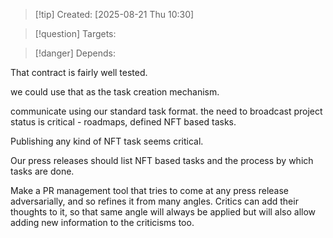 
>[!tip] Created: [2025-08-21 Thu 10:30]

>[!question] Targets: 

>[!danger] Depends: 

That contract is fairly well tested.

we could use that as the task creation mechanism.

communicate using our standard task format.
the need to broadcast project status is critical - roadmaps, defined NFT based tasks.

Publishing any kind of NFT task seems critical.

Our press releases should list NFT based tasks and the process by which tasks are done.

Make a PR management tool that tries to come at any press release adversarially, and so refines it from many angles.  Critics can add their thoughts to it, so that same angle will always be applied but will also allow adding new information to the criticisms too.